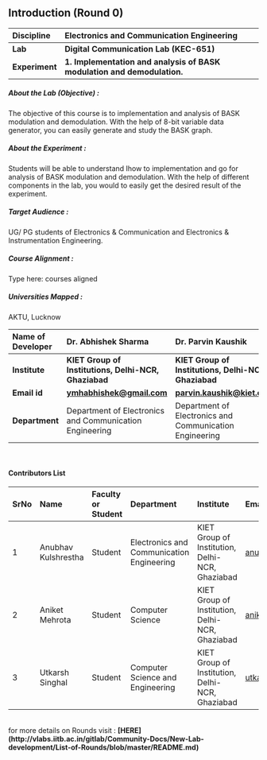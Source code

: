 ## Introduction (Round 0)


<b>Discipline | <b>Electronics and Communication Engineering
:--|:--|
<b> Lab | <b> Digital Communication Lab (KEC-651)
<b> Experiment|     <b> 1. Implementation and analysis of BASK modulation and demodulation. 

<h5> About the Lab (Objective) : </h5>

The objective of this course is to implementation and analysis of BASK modulation and demodulation. With the help of 8-bit variable data generator, you can easily generate and study the BASK graph.

<h5> About the Experiment : </h5>

Students will be able to understand Ihow to implementation and go for analysis of BASK modulation and demodulation. With the help of different components in the lab, you would to easily get the desired result of the experiment.

<h5> Target Audience : </h5>

UG/ PG students of Electronics & Communication and Electronics & Instrumentation Engineering.

<h5> Course Alignment : </h5>

Type here: courses aligned

<h5> Universities Mapped : </h5>

AKTU, Lucknow

<b>Name of Developer | <b> Dr. Abhishek Sharma | <b> Dr. Parvin Kaushik
:--|:--|:--
<b> Institute | <b> KIET Group of Institutions, Delhi-NCR, Ghaziabad | <b> KIET Group of Institutions, Delhi-NCR, Ghaziabad
<b> Email id|     <b> ymhabhishek@gmail.com | <b> parvin.kaushik@kiet.edu
<b> Department | Department of Electronics and Communication Engineering | Department of Electronics and Communication Engineering
<br>
   



#### Contributors List

SrNo | Name | Faculty or Student | Department| Institute | Email id
:--|:--|:--|:--|:--|:--|
1 | Anubhav Kulshrestha | Student | Electronics and Communication Engineering | KIET Group of Institution, Delhi-NCR, Ghaziabad | anubhavkulshrestha9@gmail.com
2 | Aniket Mehrota | Student | Computer Science  | KIET Group of Institution, Delhi-NCR, Ghaziabad |aniketmehrotra932@gmail.com
3 | Utkarsh Singhal | Student | Computer Science and Engineering | KIET Group of Institution, Delhi-NCR, Ghaziabad | utkarshsinghal0306@gmail.com



<br>
for more details on Rounds visit : <b> [HERE](http://vlabs.iitb.ac.in/gitlab/Community-Docs/New-Lab-development/List-of-Rounds/blob/master/README.md) </b>
